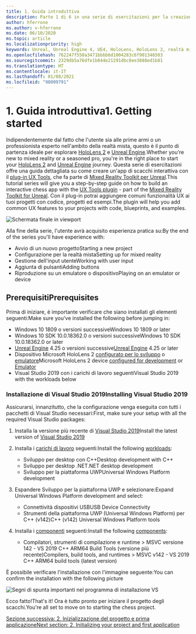 ```yaml
---
title: 1. Guida introduttiva
description: Parte 1 di 6 in una serie di esercitazioni per la creazione di un'app per gli scacchi con Unreal Engine 4 e il plug-in UX Tools di Mixed Reality Toolkit
author: hferrone
ms.author: v-hferrone
ms.date: 06/10/2020
ms.topic: article
ms.localizationpriority: high
keywords: Unreal, Unreal Engine 4, UE4, HoloLens, HoloLens 2, realtà mista, esercitazione, guida introduttiva, mrtk, uxt, UX Tools, documentazione, visore VR realtà mista, visore VR di windows mixed reality, visore per realtà virtuale
ms.openlocfilehash: 762247f550a3471bbbb6d1004283c6f901346503
ms.sourcegitcommit: 2329db5a76dfe1b844e21291dbc8ee3888ed1b81
ms.translationtype: HT
ms.contentlocale: it-IT
ms.lasthandoff: 01/08/2021
ms.locfileid: "98009791"
---
```

# <a name="1-getting-started"></a><span data-ttu-id="d2078-104">1. Guida introduttiva</span><span class="sxs-lookup"><span data-stu-id="d2078-104">1. Getting started</span></span>

<span data-ttu-id="d2078-105">Indipendentemente dal fatto che l'utente sia alle prime armi o un professionista esperto nell'ambito della realtà mista, questo è il punto di partenza ideale per esplorare [HoloLens 2](https://docs.microsoft.com/windows/mixed-reality/) e [Unreal Engine](https://www.unrealengine.com/en-US/).</span><span class="sxs-lookup"><span data-stu-id="d2078-105">Whether you're new to mixed reality or a seasoned pro, you're in the right place to start your [HoloLens 2](https://docs.microsoft.com/windows/mixed-reality/) and [Unreal Engine](https://www.unrealengine.com/en-US/) journey.</span></span> <span data-ttu-id="d2078-106">Questa serie di esercitazioni offre una guida dettagliata su come creare un'app di scacchi interattiva con il [plug-in UX Tools](https://github.com/microsoft/MixedReality-UXTools-Unreal), che fa parte di [Mixed Reality Toolkit per Unreal](https://github.com/microsoft/MixedRealityToolkit-Unreal).</span><span class="sxs-lookup"><span data-stu-id="d2078-106">This tutorial series will give you a step-by-step guide on how to build an interactive chess app with the [UX Tools plugin](https://github.com/microsoft/MixedReality-UXTools-Unreal) - part of the [Mixed Reality Toolkit for Unreal](https://github.com/microsoft/MixedRealityToolkit-Unreal).</span></span> <span data-ttu-id="d2078-107">Con il plug-in potrai aggiungere comuni funzionalità UX ai tuoi progetti con codice, progetti ed esempi.</span><span class="sxs-lookup"><span data-stu-id="d2078-107">The plugin will help you add common UX features to your projects with code, blueprints, and examples.</span></span> 

![Schermata finale in viewport](images/unreal-uxt/5-endscene.PNG)

<span data-ttu-id="d2078-109">Alla fine della serie, l'utente avrà acquisito esperienza pratica su:</span><span class="sxs-lookup"><span data-stu-id="d2078-109">By the end of the series you'll have experience with:</span></span>
* <span data-ttu-id="d2078-110">Avvio di un nuovo progetto</span><span class="sxs-lookup"><span data-stu-id="d2078-110">Starting a new project</span></span>
* <span data-ttu-id="d2078-111">Configurazione per la realtà mista</span><span class="sxs-lookup"><span data-stu-id="d2078-111">Setting up for mixed reality</span></span>
* <span data-ttu-id="d2078-112">Gestione dell'input utente</span><span class="sxs-lookup"><span data-stu-id="d2078-112">Working with user input</span></span>
* <span data-ttu-id="d2078-113">Aggiunta di pulsanti</span><span class="sxs-lookup"><span data-stu-id="d2078-113">Adding buttons</span></span>
* <span data-ttu-id="d2078-114">Riproduzione su un emulatore o dispositivo</span><span class="sxs-lookup"><span data-stu-id="d2078-114">Playing on an emulator or device</span></span>

## <a name="prerequisites"></a><span data-ttu-id="d2078-115">Prerequisiti</span><span class="sxs-lookup"><span data-stu-id="d2078-115">Prerequisites</span></span>

<span data-ttu-id="d2078-116">Prima di iniziare, è importante verificare che siano installati gli elementi seguenti:</span><span class="sxs-lookup"><span data-stu-id="d2078-116">Make sure you've installed the following before jumping in:</span></span>
* <span data-ttu-id="d2078-117">Windows 10 1809 o versioni successive</span><span class="sxs-lookup"><span data-stu-id="d2078-117">Windows 10 1809 or later</span></span>
* <span data-ttu-id="d2078-118">Windows 10 SDK 10.0.18362.0 o versioni successive</span><span class="sxs-lookup"><span data-stu-id="d2078-118">Windows 10 SDK 10.0.18362.0 or later</span></span>
* <span data-ttu-id="d2078-119">[Unreal Engine](https://www.unrealengine.com/en-US/get-now) 4.25 o versioni successive</span><span class="sxs-lookup"><span data-stu-id="d2078-119">[Unreal Engine](https://www.unrealengine.com/en-US/get-now) 4.25 or later</span></span>
* <span data-ttu-id="d2078-120">Dispositivo Microsoft HoloLens 2 [configurato per lo sviluppo](../../platform-capabilities-and-apis/using-visual-studio.md#enabling-developer-mode) o [emulatore](../../platform-capabilities-and-apis/using-the-hololens-emulator.md#hololens-2-emulator-overview)</span><span class="sxs-lookup"><span data-stu-id="d2078-120">Microsoft HoloLens 2 device [configured for development](../../platform-capabilities-and-apis/using-visual-studio.md#enabling-developer-mode) or [Emulator](../../platform-capabilities-and-apis/using-the-hololens-emulator.md#hololens-2-emulator-overview)</span></span>
* <span data-ttu-id="d2078-121">Visual Studio 2019 con i carichi di lavoro seguenti</span><span class="sxs-lookup"><span data-stu-id="d2078-121">Visual Studio 2019 with the workloads below</span></span>

### <a name="installing-visual-studio-2019"></a><span data-ttu-id="d2078-122">Installazione di Visual Studio 2019</span><span class="sxs-lookup"><span data-stu-id="d2078-122">Installing Visual Studio 2019</span></span>

<span data-ttu-id="d2078-123">Assicurarsi, innanzitutto, che la configurazione venga eseguita con tutti i pacchetti di Visual Studio necessari:</span><span class="sxs-lookup"><span data-stu-id="d2078-123">First, make sure your setup with all the required Visual Studio packages:</span></span>
1. <span data-ttu-id="d2078-124">Installa la versione più recente di [Visual Studio 2019](https://visualstudio.microsoft.com/downloads/)</span><span class="sxs-lookup"><span data-stu-id="d2078-124">Install the latest version of [Visual Studio 2019](https://visualstudio.microsoft.com/downloads/)</span></span>
1. <span data-ttu-id="d2078-125">Installa i [carichi di lavoro](https://docs.microsoft.com/visualstudio/install/modify-visual-studio?#modify-workloads) seguenti:</span><span class="sxs-lookup"><span data-stu-id="d2078-125">Install the following [workloads](https://docs.microsoft.com/visualstudio/install/modify-visual-studio?#modify-workloads):</span></span>
    * <span data-ttu-id="d2078-126">Sviluppo per desktop con C++</span><span class="sxs-lookup"><span data-stu-id="d2078-126">Desktop development with C++</span></span>
    * <span data-ttu-id="d2078-127">Sviluppo per desktop .NET</span><span class="sxs-lookup"><span data-stu-id="d2078-127">.NET desktop development</span></span>
    * <span data-ttu-id="d2078-128">Sviluppo per la piattaforma UWP</span><span class="sxs-lookup"><span data-stu-id="d2078-128">Universal Windows Platform development</span></span>
1. <span data-ttu-id="d2078-129">Espandere Sviluppo per la piattaforma UWP e selezionare:</span><span class="sxs-lookup"><span data-stu-id="d2078-129">Expand Universal Windows Platform development and select:</span></span> 
    * <span data-ttu-id="d2078-130">Connettività dispositivi USB</span><span class="sxs-lookup"><span data-stu-id="d2078-130">USB Device Connectivity</span></span>
    * <span data-ttu-id="d2078-131">Strumenti della piattaforma UWP (Universal Windows Platform) per C++ (v142)</span><span class="sxs-lookup"><span data-stu-id="d2078-131">C++ (v142) Universal Windows Platform tools</span></span>

1. <span data-ttu-id="d2078-132">Installa i [componenti](https://docs.microsoft.com/visualstudio/install/modify-visual-studio?#modify-individual-components) seguenti:</span><span class="sxs-lookup"><span data-stu-id="d2078-132">Install the following [components](https://docs.microsoft.com/visualstudio/install/modify-visual-studio?#modify-individual-components):</span></span>
    * <span data-ttu-id="d2078-133">Compilatori, strumenti di compilazione e runtime > MSVC versione 142 - VS 2019 C++ ARM64 Build Tools (versione più recente)</span><span class="sxs-lookup"><span data-stu-id="d2078-133">Compilers, build tools, and runtimes > MSVC v142 - VS 2019 C++ ARM64 build tools (latest version)</span></span>

<span data-ttu-id="d2078-134">È possibile verificare l'installazione con l'immagine seguente:</span><span class="sxs-lookup"><span data-stu-id="d2078-134">You can confirm the installation with the following picture</span></span>

![Segni di spunta importanti nel programma di installazione VS](images/unreal-uxt/1-install-the-tools.png)

<span data-ttu-id="d2078-136">Ecco fatto!</span><span class="sxs-lookup"><span data-stu-id="d2078-136">That's it!</span></span> <span data-ttu-id="d2078-137">Ora è tutto pronto per iniziare il progetto degli scacchi.</span><span class="sxs-lookup"><span data-stu-id="d2078-137">You're all set to move on to starting the chess project.</span></span>

[<span data-ttu-id="d2078-138">Sezione successiva: 2. Inizializzazione del progetto e prima applicazione</span><span class="sxs-lookup"><span data-stu-id="d2078-138">Next section: 2. Initializing your project and first application</span></span>](unreal-uxt-ch2.md)